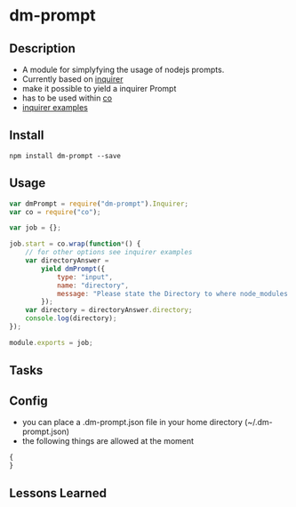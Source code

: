 # dm-prompt

## Description
- A module for simplyfying the usage of nodejs prompts.
- Currently based on [inquirer](https://www.npmjs.com/package/inquirer)
- make it possible to yield a inquirer Prompt
- has to be used within [co](https://www.npmjs.com/package/co)
- [inquirer examples](https://github.com/SBoudrias/Inquirer.js/tree/master/examples)

## Install

```
npm install dm-prompt --save
```

## Usage

```javascript
var dmPrompt = require("dm-prompt").Inquirer;
var co = require("co");

var job = {};

job.start = co.wrap(function*() {
    // for other options see inquirer examples
    var directoryAnswer =
        yield dmPrompt({
            type: "input",
            name: "directory",
            message: "Please state the Directory to where node_modules should link to:"
        });
    var directory = directoryAnswer.directory;
    console.log(directory);
});

module.exports = job;
```

## Tasks

## Config
* you can place a .dm-prompt.json file in your home directory (~/.dm-prompt.json)
* the following things are allowed at the moment
```javascript
{
}
```

## Lessons Learned
